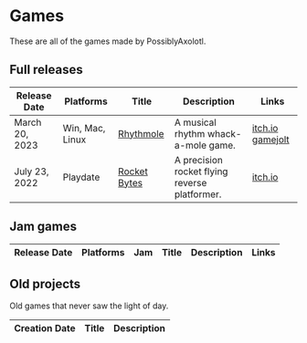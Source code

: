 # Games

These are all of the games made by PossiblyAxolotl.

## Full releases

|Release Date|Platforms|Title|Description|Links|
|------------|---------|-----|-----------|-----|
|March 20, 2023|Win, Mac, Linux|[Rhythmole](/rhythmole)|A musical rhythm whack-a-mole game.|[itch.io](https://possiblyaxolotl.itch.io/rhythmole) [gamejolt](https://gamejolt.com/games/rhythmole/795162)|
|July 23, 2022|Playdate|[Rocket Bytes](/rocket_bytes)|A precision rocket flying reverse platformer.|[itch.io](https://possiblyaxolotl.itch.io/rocketbytes)|

## Jam games

|Release Date|Platforms|Jam|Title|Description|Links|
|------------|---------|---|-----|-----------|-----|

## Old projects

Old games that never saw the light of day.

|Creation Date|Title|Description|
|-------------|-----|-----------|
